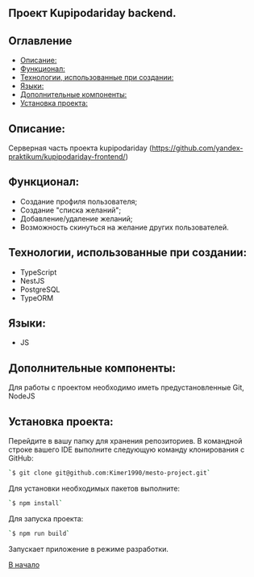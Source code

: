 ## Проект Kupipodariday backend.

## Оглавление

- [Описание:](#description)
- [Функционал:](#func)
- [Технологии, использованные при создании:](#tech)
- [Языки:](#lang)
- [Дополнительные компоненты:](#add)
- [Установка проекта:](#install)

## <a id="description" />Описание:

Серверная часть проекта kupipodariday (https://github.com/yandex-praktikum/kupipodariday-frontend/)

## <a id="func" />Функционал:

- Создание профиля пользователя;
- Создание "списка желаний";
- Добавление/удаление желаний;
- Возможность скинуться на желание других пользователей.

## <a id="tech" />Технологии, использованные при создании:

- TypeScript
- NestJS
- PostgreSQL
- TypeORM

## <a id="lang" />Языки:

- JS

## <a id="add" />Дополнительные компоненты:

Для работы с проектом необходимо иметь предустановленные Git, NodeJS

## <a id="install" />Установка проекта:

Перейдите в вашу папку для хранения репозиториев. В командной строке вашего IDE выполните следующую команду клонирования с GitHub:

```sh
`$ git clone git@github.com:Kimer1990/mesto-project.git`
```

Для установки необходимых пакетов выполните:

```sh
`$ npm install`
```

Для запуска проекта:

```sh
`$ npm run build`
```

Запускает приложение в режиме разработки.

[В начало](#top)
